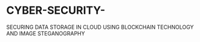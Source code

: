 # CYBER-SECURITY-
SECURING DATA STORAGE IN CLOUD USING BLOCKCHAIN TECHNOLOGY AND IMAGE STEGANOGRAPHY
